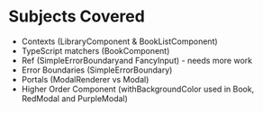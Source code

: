 # Subjects Covered

* Contexts (LibraryComponent & BookListComponent)
* TypeScript matchers (BookComponent)
* Ref (SimpleErrorBoundaryand FancyInput) - needs more work
* Error Boundaries (SimpleErrorBoundary)
* Portals (ModalRenderer vs Modal)
* Higher Order Component (withBackgroundColor used in Book, RedModal and PurpleModal)